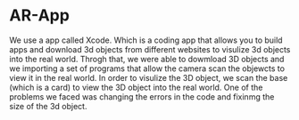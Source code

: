 # AR-App
We use a app called Xcode. Which is a coding app that allows you to build apps and download 3d objects from different websites to visulize 3d objects into the real world. Throgh that, we were able to dowmload 3D objects and we importing a set of programs that allow the camera scan the objewcts to view it in the real world. In order to visulize the 3D object, we scan the base (which is a card) to view the 3D object into the real world. One of the problems we faced was changing the errors in the code and fixinmg the size of the 3d object.
